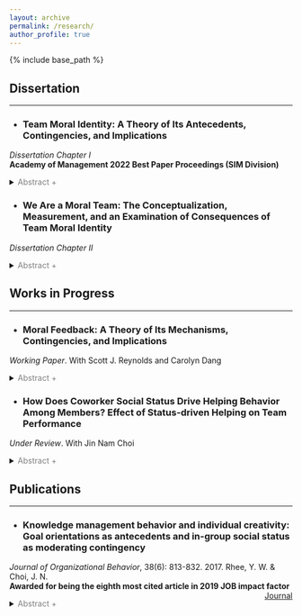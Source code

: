 ```yaml
---
layout: archive
permalink: /research/
author_profile: true
---
```


{% include base_path %}

## Dissertation
---

+ ### Team Moral Identity: A Theory of Its Antecedents, Contingencies, and Implications  
*Dissertation Chapter I* <br>
**Academy of Management 2022 Best Paper Proceedings (SIM Division)**
    <details>
    <summary><font color="gray">Abstract +</font></summary>
    <blockquote>In this paper, we introduce the concept of team moral identity, a team-level construct that represents the shared cognition that morality is a central, distinctive, and enduring attribute that defines the team. We draw from the theory of moral self, social identity theory, and self- verification literature to develop a model of the antecedents and outcomes of team moral identity. This model has theoretical implications for scholarship focusing on moral identity, collective identity, and behavioral ethics, and it holds numerous practical implications for those working in teams.</blockquote>
  </details>

+ ### We Are a Moral Team: The Conceptualization, Measurement, and an Examination of Consequences of Team Moral Identity
*Dissertation Chapter II*
    <details>
    <summary><font color="gray">Abstract +</font></summary>
    <blockquote>Moral identity has been one of the most frequently studied constructs in the field of behavioral ethics, yet previous studies have mostly examined moral identity as an individual phenomenon. Integrating the research findings from the collective identity and social identity literature, we examine moral identity at the team-level. In four studies, we develop a valid measure of team moral identity and explore its effects on various workplace outcomes. We find that team moral identity can take a different form depending on a unique set of moral values, i.e., conduct- or outcome-oriented moral characteristics, that a team regards as part of their definitional characteristics. We find that both conduct- and outcome-oriented team moral identities influence important moral and non-moral team outcomes, though their relational strengths can be vastly different as each team moral identity involves unique motivational influences on teams. Overall, this paper offers a theoretical and empirical basis for future research on team moral identity.</blockquote>
  </details>

## Works in Progress
---

+ ### Moral Feedback: A Theory of Its Mechanisms, Contingencies, and Implications 
*Working Paper*. With Scott J. Reynolds and Carolyn Dang
    <details>
    <summary><font color="gray">Abstract +</font></summary>
    <blockquote>Moral self-regulation has attracted substantial research attention as a mechanism that explains employee moral behavior. However, an important piece of moral regulation has been largely overlooked in the literature, namely, supervisory moral feedback. To theoretically explain the behavioral corrective function of moral feedback, we define two different forms of supervisory moral feedback: criterion referenced and social comparison moral feedback. Drawing from the feedback intervention and moral decision-making literatures, we argue that criterion referenced moral feedback decreases subsequent employee immoral behavior through cognitive pathways, while social comparison moral feedback does so by distinct mechanisms involving social pathways. We also define three different dimensions of the behavioral correction, duration, breadth, and immediacy, and propose that the behavioral correction effect of moral feedback varies contingent upon factors at the individual, team, and organizational levels. The present conceptual analysis highlights supervisors’ role in guiding subordinates who are morally off track and offers practical guidance on how to administer moral feedback consistent with the moral goals of an organization.</blockquote>
  </details>

+ ### How Does Coworker Social Status Drive Helping Behavior Among Members? Effect of Status-driven Helping on Team Performance 
*Under Review*. With Jin Nam Choi
    <details>
    <summary><font color="gray">Abstract +</font></summary>
    <blockquote>This study theorizes and examines how employees’ helping behavior is predicted by coworkers’ social status, which reflects the operation of an impression management motive. Drawing on social exchange theory and resource allocation framework, we further identify intragroup task conflict as a critical boundary condition that accentuates the role of coworker social status and further politicizes the helping behavior of employees. In view of the literature on the dark side of citizenship behavior, members’ status-driven helping behavior is expected to compromise team performance by reducing trust and coordination among team members. The current conceptual framework was empirically tested by field survey and online experimental studies. This study highlights the importance of distinct motives (prosocial, task-related, and self-serving) underlying citizenship behavior, which may lead to disparate individual and organizational outcomes.</blockquote>
  </details>
  
## Publications
---

+ ### Knowledge management behavior and individual creativity: Goal orientations as antecedents and in-group social status as moderating contingency
*Journal of Organizational Behavior*, 38(6): 813-832. 2017. Rhee, Y. W. & Choi, J. N.<br>
**Awarded for being the eighth most cited article in 2019 JOB impact factor**
<span style="float:right"><a target = "_blank" href="https://doi.org/10.1002/job.2168" class="btn btn--warning btn--small">Journal</a>
    <details>
    <summary><font color="gray">Abstract +</font></summary>
    <blockquote>Creativity is an increasingly important domain of performance largely based on knowledge held and exchanged among employees. Despite the necessity of knowledge exchange, individual employees tend to experience mixed motivation caused by the inherent social dilemma of knowledge sharing. To pragmatically explain how individuals deal with this motivational dilemma, we propose an expanded framework of knowledge management behavior (KMB) that includes knowledge sharing, hiding, and manipulation. Individual choices among these KMBs may be driven by dispositional goal orientations. We also propose that the effects of KMB on creativity of employees vary depending on their social status in a work group. Our analyses based on 214 employees from 37 teams reveal that (i) learning goal orientation increases knowledge sharing and decreases knowledge manipulation; (ii) avoiding goal orientation increases knowledge sharing and manipulation; and (iii) proving goal orientation increases knowledge hiding and manipulation. Knowledge hiding is negatively related to employee creativity, particularly for employees with high social status. Knowledge manipulation is positively related to creativity, particularly for those with high social status. This study develops and validates a theoretical framework explaining the formative process and distinct outcomes of the multifaceted and strategic approaches to KMB at the individual level.</blockquote>
  </details>
    








